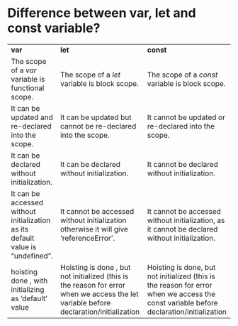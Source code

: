 # Difference between var, let and const variable?

<table><tbody><tr><td><strong>var</strong></td><td><strong>let</strong></td><td><strong>const</strong></td></tr><tr><td>The scope of a <i>var </i>variable is functional scope.</td><td>The scope of a<i> let</i> variable is block scope.</td><td>The scope of a <i>const</i> variable is block scope.</td></tr><tr><td>It can be updated and re-declared into the scope.</td><td>It can be updated but cannot be re-declared into the scope.</td><td>It cannot be updated or re-declared into the scope.</td></tr><tr><td>It can be declared without initialization.</td><td>It can be declared without initialization.</td><td>It cannot be declared without initialization.</td></tr><tr><td>It can be accessed without initialization as its default value is “undefined”.</td><td>It cannot be accessed without initialization otherwise it will give ‘referenceError’.</td><td>It cannot be accessed without initialization, as it cannot be declared without initialization.</td></tr><tr><td>hoisting done , with initializing as ‘default’ value</td><td>Hoisting is done , but not initialized (this is the reason for error when we access the let variable before declaration/initialization</td><td>Hoisting is done, but not initialized (this is the reason for error when we access the const variable before declaration/initialization</td></tr></tbody></table>
